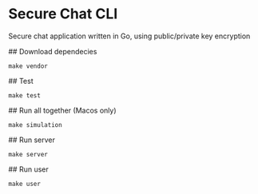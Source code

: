 # Secure Chat CLI
Secure chat application written in Go, using public/private key encryption

## Download dependecies
```
make vendor
```

## Test
```
make test
```

## Run all together (Macos only)
```
make simulation
```

## Run server
```
make server
```

## Run user
```
make user
```